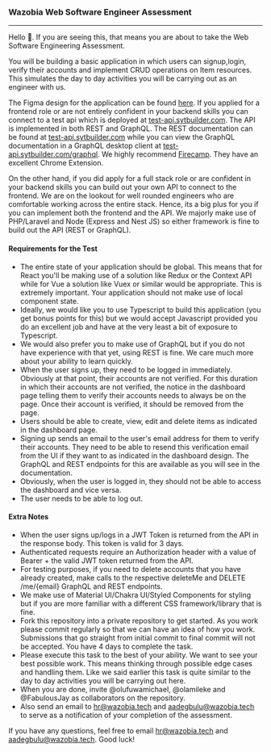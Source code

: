 ### Wazobia Web Software Engineer Assessment

---

Hello 👋. If you are seeing this, that means you are about to take the Web Software Engineering Assessment.

You will be building a basic application in which users can signup,login, verify their accounts and implement CRUD operations on Item resources. This simulates the day to day activities you will be carrying out as an engineer with us. 

The Figma design for the application can be found [here](https://www.figma.com/file/YDc7gQSwJH7KnjkErlqXZo/Wazobia-Test?node-id=301%3A159 "here"). If you applied for a frontend role or are not entirely confident in your backend skills you can connect to a test api which is deployed at [test-api.sytbuilder.com](https://test-api.sytbuilder.com "test-api.sytbuilder.com"). The API is implemented in both REST and GraphQL. The REST documentation can be found at [test-api.sytbuilder.com](https://test-api.sytbuilder.com "test-api.sytbuilder.com") while you can view the GraphQL documentation in a GraphQL desktop client at [test-api.sytbuilder.com/graphql](https://test-api.sytbuilder.com/graphql "test-api.sytbuilder.com/graphql"). We highly recommend [Firecamp](https://firecamp.io/graphql "Firecamp"). They have an excellent Chrome Extension.

On the other hand, if you did apply for a full stack role or are confident in your backend skills you can build out your own API to connect to the frontend. We are on the lookout for well rounded engineers who are comfortable working across the entire stack. Hence, its a big plus for you if you can implement both the frontend and the API. 
We majorly make use of PHP/Laravel and Node (Express and Nest JS) so either framework is fine to build out the API (REST or GraphQL).

#### Requirements for the Test
- The entire state of your application should be global. This means that for React you'll be making use of a solution like Redux or the Context API while for Vue a solution like Vuex or similar would be appropriate. This is extremely important. Your application should not make use of local component state.
- Ideally, we would like you to use Typescript to build this application (you get bonus points for this) but we would accept Javascript provided you do an excellent job and have at the very least a bit of exposure to Typescript. 
- We would also prefer you to make use of GraphQL but if you do not have experience with that yet, using REST is fine. We care much more about your ability to learn quickly.
- When the user signs up, they need to be logged in immediately. Obviously at that point, their accounts are not verified. For this duration in which their accounts are not verified, the notice in the dashboard page telling them to verify their accounts needs to always be on the page. Once their account is verified, it should be removed from the page.
- Users should be able to create, view, edit and delete items as indicated in the dashboard page.
- Signing up sends an email to the user's email address for them to verify their accounts. They need to be able to resend this verification email from the UI if they want to as indicated in the dashboard design. The GraphQL and REST endpoints for this are available as you will see in the documentation.
- Obviously, when the user is logged in, they should not be able to access the dashboard and vice versa.
- The user needs to be able to log out.

#### Extra Notes
- When the user signs up/logs in a JWT Token is returned from the API in the response body. This token is valid for 3 days.
- Authenticated requests require an Authorization header with a value of Bearer + the valid JWT token returned from the API.
- For testing purposes, if you need to delete accounts that you have already created, make calls to the respective deleteMe and DELETE /me/{email} GraphQL and REST endpoints.
- We make use of Material UI/Chakra UI/Styled Components for styling but if you are more familiar with a different CSS framework/library that is fine.
- Fork this repository into a private repository to get started. As you work please commit regularly so that we can have an idea of how you work. Submissions that go straight from initial commit to final commit will not be accepted. You have 4 days to complete the task.
- Please execute this task to the best of your ability. We want to see your best possible work. This means thinking through possible edge cases and handling them. Like we said earlier this task is quite similar to the day to day activities you will be carrying out here.
- When you are done, invite @olufuwamichael, @olamileke and @FabulousJay as collaborators on the repository.
- Also send an email to hr@wazobia.tech and aadegbulu@wazobia.tech to serve as a notification of your completion of the assessment. 

If you have any questions, feel free to email hr@wazobia.tech and aadegbulu@wazobia.tech. Good luck!
